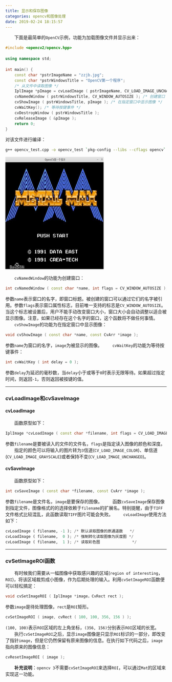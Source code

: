 ```yaml
---
title: 显示和保存图像
categories: opencv和图像处理
date: 2019-02-24 18:15:57
---
```

&emsp;&emsp;下面是最简单的`OpenCV`示例，功能为加载图像文件并显示出来：<!--more-->

``` cpp
#include <opencv2/opencv.hpp>

using namespace std;

int main() {
    const char *pstrImageName = "zzjb.jpg";
    const char *pstrWindowsTitle = "OpenCV第一个程序";
    /* 从文件中读取图像 */
    IplImage *pImage = cvLoadImage ( pstrImageName, CV_LOAD_IMAGE_UNCHANGED );
    cvNamedWindow ( pstrWindowsTitle, CV_WINDOW_AUTOSIZE ); /* 创建窗口 */
    cvShowImage ( pstrWindowsTitle, pImage ); /* 在指定窗口中显示图像 */
    cvWaitKey(); /* 等待按键事件 */
    cvDestroyWindow ( pstrWindowsTitle );
    cvReleaseImage ( &pImage );
    return 0;
}
```

对该文件进行编译：

``` bash
g++ opencv_test.cpp -o opencv_test `pkg-config --libs --cflags opencv`
```

<img src="./显示和保存图像/1.png" height="350" width="307">

&emsp;&emsp;`cvNamedWindow`的功能为创建窗口：

``` cpp
int cvNamedWindow ( const char *name, int flags = CV_WINDOW_AUTOSIZE );
```

参数`name`表示窗口的名字，即窗口标题。被创建的窗口可以通过它们的名字被引用。参数`flags`表示窗口属性标志，目前唯一支持的标志是`CV_WINDOW_AUTOSIZE`。当这个标志被设置后，用户不能手动改变窗口大小，窗口大小会自动调整以适合被显示图像。注意，如果已经存在这个名字的窗口，这个函数将不做任何事情。
&emsp;&emsp;`cvShowImage`的功能为在指定窗口中显示图像：

``` cpp
void cvShowImage ( const char *name, const CvArr *image );
```

参数`name`为窗口的名字，`image`为被显示的图像。
&emsp;&emsp;`cvWaitKey`的功能为等待按键事件：

``` cpp
int cvWaitKey ( int delay = 0 );
```

参数`delay`为延迟的毫秒数，当`delay`小于或等于`0`时表示无限等待。如果超过指定时间，则返回`-1`，否则返回被按键的值。

---

### cvLoadImage和cvSaveImage

#### cvLoadImage

&emsp;&emsp;函数原型如下：

``` cpp
IplImage *cvLoadImage ( const char *filename, int flags = CV_LOAD_IMAGE_COLOR );
```

参数`filename`是要被读入的文件的文件名，`flags`是指定读入图像的颜色和深度。
&emsp;&emsp;指定的颜色可以将输入的图片转为`3`信道(`CV_LOAD_IMAGE_COLOR`)、单信道(`CV_LOAD_IMAGE_GRAYSCALE`)或者保持不变(`CV_LOAD_IMAGE_UNCHANGED`)。

#### cvSaveImage

&emsp;&emsp;函数原型如下：

``` cpp
int cvSaveImage ( const char *filename, const CvArr *image );
```

参数`filename`是文件名，`image`是要保存的图像。
&emsp;&emsp;函数`cvSaveImage`保存图像到指定文件，图像格式的的选择依赖于`filename`的扩展名。特别提醒，由于`TIFF`文件格式比较混乱，此函数读取`TIFF`图片可能会失败。
&emsp;&emsp;`cvLoadImage`使用方法如下：

``` python
cvLoadImage ( filename, -1 ); /* 默认读取图像的原通道数   */
cvLoadImage ( filename,  0 ); /* 强制转化读取图像为灰度图 */
cvLoadImage ( filename,  1 ); /* 读取彩色图              */
```


---

### cvSetImageROI函数

&emsp;&emsp;有时候我们需要从一幅图像中获取感兴趣的区域(`region of interesting`，`ROI`)，将该区域裁剪成小图像，作为后期处理的输入。利用`cvSetImageROI`函数便可以轻松搞定：

``` cpp
void cvSetImageROI ( IplImage *image，CvRect rect );
```

参数`image`是待处理图像，`rect`是`ROI`矩形。

``` cpp
cvSetImageROI ( image, cvRect ( 100, 100, 356, 156 ) );
```

`(100, 100)`表示`ROI`区域的左上角坐标，`(356, 156)`分别表示`ROI`区域的长宽。
&emsp;&emsp;执行`cvSetImageROI`之后，显示`image`图像是只显示`ROI`标识的一部分，即改变了指针`image`，但是它仍然保留有原来图像的信息。在执行如下代码之后，`image`指向原来的图像信息：

``` cpp
cvResetImageROI ( image );
```

&emsp;&emsp;**补充说明**：`opencv 3`不需要`cvSetImageROI`来选择`ROI`，可以通过`Mat`的区域来实现这一功能。